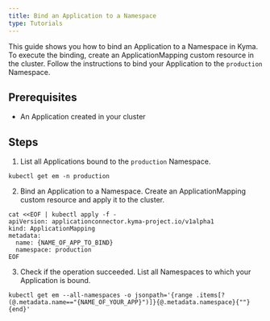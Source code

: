 ```yaml
---
title: Bind an Application to a Namespace
type: Tutorials
---
```


This guide shows you how to bind an Application to a Namespace in Kyma. To execute the binding, create an ApplicationMapping custom resource in the cluster. Follow the instructions to bind your Application to the `production` Namespace.

## Prerequisites

- An Application created in your cluster

## Steps

1. List all Applications bound to the `production` Namespace.
  ```
  kubectl get em -n production
  ```

2. Bind an Application to a Namespace. Create an ApplicationMapping custom resource and apply it to the cluster.

  ```
  cat <<EOF | kubectl apply -f -
  apiVersion: applicationconnector.kyma-project.io/v1alpha1
  kind: ApplicationMapping
  metadata:
    name: {NAME_OF_APP_TO_BIND}
    namespace: production
  EOF
  ```

3. Check if the operation succeeded. List all Namespaces to which your Application is bound.
  ```
  kubectl get em --all-namespaces -o jsonpath='{range .items[?(@.metadata.name=="{NAME_OF_YOUR_APP}")]}{@.metadata.namespace}{""}{end}'
  ```
